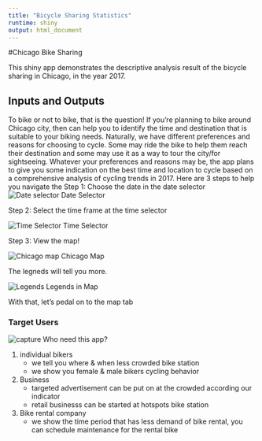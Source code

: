 ```yaml
---
title: "Bicycle Sharing Statistics"
runtime: shiny
output: html_document
---
```

#Chicago Bike Sharing 

This shiny app demonstrates the descriptive analysis result of the bicycle sharing in Chicago, in the year 2017.


## Inputs and Outputs

To bike or not to bike, that is the question!
If you’re planning to bike around Chicago city, then <app name> can help you to identify the time and destination that is suitable to your biking needs.
Naturally, we have different preferences and reasons for choosing to cycle. Some may ride the bike to help them reach their destination and some may use it as a way to tour the city/for sightseeing.
Whatever your preferences and reasons may be, the app plans to give you some indication on the best time and location to cycle based on a comprehensive analysis of cycling trends in 2017. 
Here are 3 steps to help you navigate the <app name>
Step 1: 
  Choose the date in the date selector
 ![Date selector](https://github.com/lowtsusiang/testing/blob/master/Image/DateSelector.PNG?raw=true)
Date Selector

Step 2:
 Select the time frame at the time selector
 
 ![Time Selector](https://github.com/lowtsusiang/testing/blob/master/Image/GenderSelector.PNG?raw=true)
Time Selector

Step 3:
  View the map!
  
  ![Chicago map](https://github.com/lowtsusiang/testing/blob/master/Map.PNG?raw=true)
  Chicago Map
  
  The legneds will tell you more.
  
  ![Legends](https://github.com/lowtsusiang/testing/blob/master/Image/legend.PNG?raw=true)
  Legends in Map

With that, let’s pedal on to the map tab



### Target Users

![capture](https://github.com/lowtsusiang/testing/blob/master/Image/main.gif?raw=true)
Who need this app?
1) individual bikers
    - we tell you where & when less crowded bike station
    - we show you female & male bikers cycling behavior
2) Business 
    - targeted advertisement can be put on at the crowded according our indicator
    - retail businesss can be started at hotspots bike station
3) Bike rental company
    - we show the time period that has less demand of bike rental, you can schedule maintenance for the rental bike
